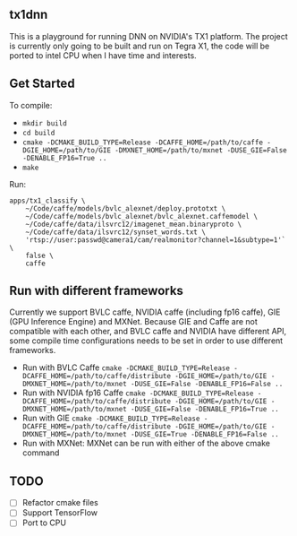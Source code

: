 ## tx1dnn

This is a playground for running DNN on NVIDIA's TX1 platform. The project is currently only going to be built and run on Tegra X1, the code will be ported to intel CPU when I have time and interests. 

## Get Started

To compile:

* `mkdir build`
* `cd build`
* `cmake -DCMAKE_BUILD_TYPE=Release -DCAFFE_HOME=/path/to/caffe -DGIE_HOME=/path/to/GIE -DMXNET_HOME=/path/to/mxnet -DUSE_GIE=False -DENABLE_FP16=True ..`
* `make`

Run:
```
apps/tx1_classify \
    ~/Code/caffe/models/bvlc_alexnet/deploy.prototxt \
    ~/Code/caffe/models/bvlc_alexnet/bvlc_alexnet.caffemodel \
    ~/Code/caffe/data/ilsvrc12/imagenet_mean.binaryproto \
    ~/Code/caffe/data/ilsvrc12/synset_words.txt \
    'rtsp://user:passwd@camera1/cam/realmonitor?channel=1&subtype=1'` \
    false \
    caffe
```

## Run with different frameworks

Currently we support BVLC caffe, NVIDIA caffe (including fp16 caffe), GIE (GPU Inference Engine) and MXNet. Because GIE and Caffe are not compatible with each other, and BVLC caffe and NVIDIA have different API, some compile time configurations needs to be set in order to use different frameworks.

* Run with BVLC Caffe
  `cmake -DCMAKE_BUILD_TYPE=Release -DCAFFE_HOME=/path/to/caffe/distribute -DGIE_HOME=/path/to/GIE -DMXNET_HOME=/path/to/mxnet -DUSE_GIE=False -DENABLE_FP16=False ..`
* Run with NVIDIA fp16 Caffe
  `cmake -DCMAKE_BUILD_TYPE=Release -DCAFFE_HOME=/path/to/caffe/distribute -DGIE_HOME=/path/to/GIE -DMXNET_HOME=/path/to/mxnet -DUSE_GIE=False -DENABLE_FP16=True ..`
* Run with GIE
  `cmake -DCMAKE_BUILD_TYPE=Release -DCAFFE_HOME=/path/to/caffe/distribute -DGIE_HOME=/path/to/GIE -DMXNET_HOME=/path/to/mxnet -DUSE_GIE=True -DENABLE_FP16=False ..`
* Run with MXNet: MXNet can be run with either of the above cmake command

## TODO

* [ ] Refactor cmake files
* [ ] Support TensorFlow
* [ ] Port to CPU